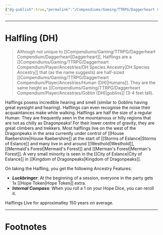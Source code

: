 ```yaml
---
{"dg-publish":true,"permalink":"/Compendiums/Gaming/TTRPG/Daggerheart Compendium/Player/Ancestries/Halfling (DH)/","tags":["TTRPG"]}
---
```



---
# Halfling (DH)
> Although not unique to [[Compendiums/Gaming/TTRPG/Daggerheart Compendium/Daggerheart\|Daggerheart]], Halflings are a [[Compendiums/Gaming/TTRPG/Daggerheart Compendium/Player/Ancestries/DH Species Ancestry\|DH Species Ancestry]] that (as the name suggests) are half-sized [[Compendiums/Gaming/TTRPG/Daggerheart Compendium/Player/Ancestries/Human (DH)\|Humans]]. They are the same height as [[Compendiums/Gaming/TTRPG/Daggerheart Compendium/Player/Ancestries/Goblin (DH)\|goblins]] (3-4 feet tall).

Halflings posess incredible hearing and smell (similar to Goblins having great eyesight and hearing). Halflings can even recognise the noise their acquaintances make while walking. Halflings are half the size of a regular Human. They are frequently seen in the mountainous or hilly regions that are not as chilly as Dragonpeaks! For their lower centre of gravity, they are great climbers and trekkers. Most halflings live on the west of the Dragonpeaks in the area currently under control of [[House Raebershire\|House Raebershire]] at the start of [[Storms of Eslance\|Storms of Eslance]] and many live in and around [[Westhold\|Westhold]], [[Mermaid's Forest\|Mermaid's Forest]] and [[Merman's Forest\|Merman's Forest]]. A very small minority is seen in the [[City of Eslance\|City of Eslance]] in [[Kingdom of Dragonpeaks\|Kingdom of Dragonpeaks]].

On taking the Halfling, you get the following Ancestry Features:
- ***Luckbringer***: At the beginning of a session, everyone in the party gets 1x [[Hope Token\|Hope Token]] extra.
- ***Internal Compass***: When you roll a 1 on your Hope Dice, you can reroll it.

Halflings Live for approximatley 150 years on average.

---
# Footnotes
